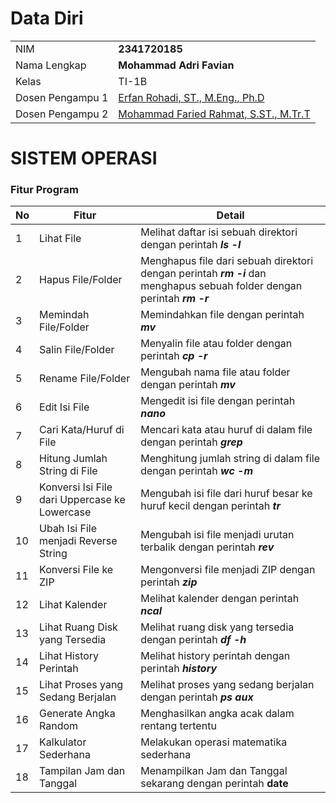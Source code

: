 # Data Diri

| | |
|--|--|
| NIM | **2341720185** |
| Nama Lengkap | **Mohammad Adri Favian** |
| Kelas | TI-1B |
| Dosen Pengampu 1 | [Erfan Rohadi, ST., M.Eng., Ph.D](https://scholar.google.co.id/citations?user=i9ivLAkAAAAJ&hl=id) |
| Dosen Pengampu 2 | [Mohammad Faried Rahmat, S.ST., M.Tr.T](https://github.com/fariedrahmat) |

# SISTEM OPERASI
### Fitur Program

|**No**| **Fitur** | **Detail** |
|--|--|--|
| 1 | Lihat File | Melihat daftar isi sebuah direktori dengan perintah ***ls -l*** |
| 2 | Hapus File/Folder | Menghapus file dari sebuah direktori dengan perintah ***rm -i*** dan menghapus sebuah folder dengan perintah ***rm -r***|
| 3 | Memindah File/Folder | Memindahkan file dengan perintah ***mv*** |
| 4 | Salin File/Folder | Menyalin file atau folder dengan perintah ***cp -r*** |
| 5 | Rename File/Folder | Mengubah nama file atau folder dengan perintah ***mv*** |
| 6 | Edit Isi File | Mengedit isi file dengan perintah ***nano*** |
| 7 | Cari Kata/Huruf di File | Mencari kata atau huruf di dalam file dengan perintah ***grep*** |
| 8 | Hitung Jumlah String di File | Menghitung jumlah string di dalam file dengan perintah ***wc -m*** |
| 9 | Konversi Isi File dari Uppercase ke Lowercase | Mengubah isi file dari huruf besar ke huruf kecil dengan perintah ***tr*** |
| 10 | Ubah Isi File menjadi Reverse String | Mengubah isi file menjadi urutan terbalik dengan perintah ***rev*** |
| 11 | Konversi File ke ZIP | Mengonversi file menjadi ZIP dengan perintah ***zip*** |
| 12 | Lihat Kalender | Melihat kalender dengan perintah ***ncal*** |
| 13 | Lihat Ruang Disk yang Tersedia | Melihat ruang disk yang tersedia dengan perintah ***df -h*** |
| 14 | Lihat History Perintah | Melihat history perintah dengan perintah ***history*** |
| 15 | Lihat Proses yang Sedang Berjalan | Melihat proses yang sedang berjalan dengan perintah ***ps aux*** |
| 16 | Generate Angka Random | Menghasilkan angka acak dalam rentang tertentu |
| 17 | Kalkulator Sederhana | Melakukan operasi matematika sederhana |
| 18 | Tampilan Jam dan Tanggal | Menampilkan Jam dan Tanggal sekarang dengan perintah **date**|
